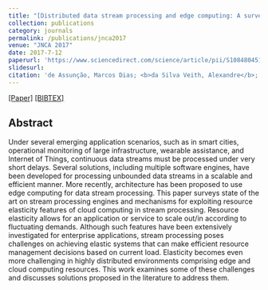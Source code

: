 ```yaml
---
title: "[Distributed data stream processing and edge computing: A survey on resource elasticity and future directions](https://www.sciencedirect.com/science/article/pii/S1084804517303971)"
collection: publications
category: journals
permalink: /publications/jnca2017
venue: "JNCA 2017"
date: 2017-7-12
paperurl: 'https://www.sciencedirect.com/science/article/pii/S1084804517303971'
slidesurl:
citation: 'de Assunção, Marcos Dias; <b>da Silva Veith, Alexandre</b>; Buyya, Rajkumar'
---
```

[[Paper]](http://aveith.github.io/files/jnca2017.pdf) [[BIBTEX]](http://aveith.github.io/files/jnca2017.bib)



## Abstract
Under several emerging application scenarios, such as in smart cities, operational monitoring of large infrastructure, wearable assistance, and Internet of Things, continuous data streams must be processed under very short delays. Several solutions, including multiple software engines, have been developed for processing unbounded data streams in a scalable and efficient manner. More recently, architecture has been proposed to use edge computing for data stream processing. This paper surveys state of the art on stream processing engines and mechanisms for exploiting resource elasticity features of cloud computing in stream processing. Resource elasticity allows for an application or service to scale out/in according to fluctuating demands. Although such features have been extensively investigated for enterprise applications, stream processing poses challenges on achieving elastic systems that can make efficient resource management decisions based on current load. Elasticity becomes even more challenging in highly distributed environments comprising edge and cloud computing resources. This work examines some of these challenges and discusses solutions proposed in the literature to address them.



